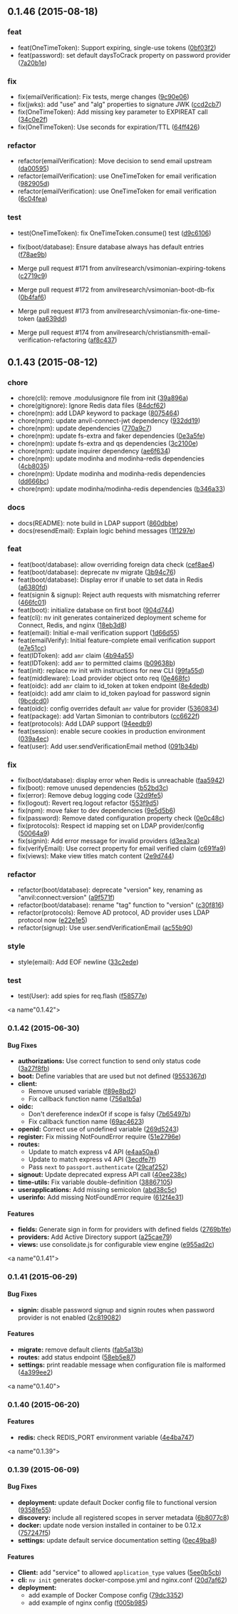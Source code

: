 <a name="0.1.46"></a>
## 0.1.46 (2015-08-18)


### feat

* feat(OneTimeToken): Support expiring, single-use tokens ([0bf03f2](https://github.com/anvilresearch/connect/commit/0bf03f2))
* feat(password): set default daysToCrack property on password provider ([7a20b1e](https://github.com/anvilresearch/connect/commit/7a20b1e))

### fix

* fix(emailVerification): Fix tests, merge changes ([9c90e06](https://github.com/anvilresearch/connect/commit/9c90e06))
* fix(jwks): add "use" and "alg" properties to signature JWK ([ccd2cb7](https://github.com/anvilresearch/connect/commit/ccd2cb7))
* fix(OneTimeToken): Add missing key parameter to EXPIREAT call ([34c0e2f](https://github.com/anvilresearch/connect/commit/34c0e2f))
* fix(OneTimeToken): Use seconds for expiration/TTL ([64ff426](https://github.com/anvilresearch/connect/commit/64ff426))

### refactor

* refactor(emailVerification): Move decision to send email upstream ([da00595](https://github.com/anvilresearch/connect/commit/da00595))
* refactor(emailVerification): use OneTimeToken for email verification ([982905d](https://github.com/anvilresearch/connect/commit/982905d))
* refactor(emailVerification): use OneTimeToken for email verification ([6c04fea](https://github.com/anvilresearch/connect/commit/6c04fea))

### test

* test(OneTimeToken): fix OneTimeToken.consume() test ([d9c6106](https://github.com/anvilresearch/connect/commit/d9c6106))

* fix(boot/database): Ensure database always has default entries ([f78ae9b](https://github.com/anvilresearch/connect/commit/f78ae9b))
* Merge pull request #171 from anvilresearch/vsimonian-expiring-tokens ([c2719c9](https://github.com/anvilresearch/connect/commit/c2719c9))
* Merge pull request #172 from anvilresearch/vsimonian-boot-db-fix ([0b4faf6](https://github.com/anvilresearch/connect/commit/0b4faf6))
* Merge pull request #173 from anvilresearch/vsimonian-fix-one-time-token ([aa639dd](https://github.com/anvilresearch/connect/commit/aa639dd))
* Merge pull request #174 from anvilresearch/christiansmith-email-verification-refactoring ([af8c437](https://github.com/anvilresearch/connect/commit/af8c437))



<a name="0.1.43"></a>
## 0.1.43 (2015-08-12)


### chore

* chore(cli): remove .modulusignore file from init ([39a896a](https://github.com/anvilresearch/connect/commit/39a896a))
* chore(gitignore): Ignore Redis data files ([84dcf62](https://github.com/anvilresearch/connect/commit/84dcf62))
* chore(npm): add LDAP keyword to package ([8075464](https://github.com/anvilresearch/connect/commit/8075464))
* chore(npm): update anvil-connect-jwt dependency ([932dd19](https://github.com/anvilresearch/connect/commit/932dd19))
* chore(npm): update dependencies ([770a9c7](https://github.com/anvilresearch/connect/commit/770a9c7))
* chore(npm): update fs-extra and faker dependencies ([0e3a5fe](https://github.com/anvilresearch/connect/commit/0e3a5fe))
* chore(npm): update fs-extra and qs dependencies ([3c2100e](https://github.com/anvilresearch/connect/commit/3c2100e))
* chore(npm): update inquirer dependency ([ae6f634](https://github.com/anvilresearch/connect/commit/ae6f634))
* chore(npm): update modinha and modinha-redis dependencies ([4cb8035](https://github.com/anvilresearch/connect/commit/4cb8035))
* chore(npm): Update modinha and modinha-redis dependencies ([dd666bc](https://github.com/anvilresearch/connect/commit/dd666bc))
* chore(npm): update modinha/modinha-redis dependencies ([b346a33](https://github.com/anvilresearch/connect/commit/b346a33))

### docs

* docs(README): note build in LDAP support ([860dbbe](https://github.com/anvilresearch/connect/commit/860dbbe))
* docs(resendEmail): Explain logic behind messages ([1f1297e](https://github.com/anvilresearch/connect/commit/1f1297e))

### feat

* feat(boot/database): allow overriding foreign data check ([cef8ae4](https://github.com/anvilresearch/connect/commit/cef8ae4))
* feat(boot/database): deprecate nv migrate ([3b94c76](https://github.com/anvilresearch/connect/commit/3b94c76))
* feat(boot/database): Display error if unable to set data in Redis ([a6380fd](https://github.com/anvilresearch/connect/commit/a6380fd))
* feat(signin & signup): Reject auth requests with mismatching referrer ([466fc01](https://github.com/anvilresearch/connect/commit/466fc01))
* feat(boot): initialize database on first boot ([904d744](https://github.com/anvilresearch/connect/commit/904d744))
* feat(cli): nv init generates containerized deployment scheme for Connect, Redis, and nginx ([18eb3d8](https://github.com/anvilresearch/connect/commit/18eb3d8))
* feat(email): Initial e-mail verification support ([1d66d55](https://github.com/anvilresearch/connect/commit/1d66d55))
* feat(emailVerify): Initial feature-complete email verification support ([e7e51cc](https://github.com/anvilresearch/connect/commit/e7e51cc))
* feat(IDToken): add `amr` claim ([4b94a55](https://github.com/anvilresearch/connect/commit/4b94a55))
* feat(IDToken): add `amr` to permitted claims ([b09638b](https://github.com/anvilresearch/connect/commit/b09638b))
* feat(init): replace nv init with instructions for new CLI ([99fa55d](https://github.com/anvilresearch/connect/commit/99fa55d))
* feat(middleware): Load provider object onto req ([0e468fc](https://github.com/anvilresearch/connect/commit/0e468fc))
* feat(oidc): add `amr` claim to id_token at token endpoint ([8e4dedb](https://github.com/anvilresearch/connect/commit/8e4dedb))
* feat(oidc): add amr claim to id_token payload for password signin ([9bcdcd0](https://github.com/anvilresearch/connect/commit/9bcdcd0))
* feat(oidc): config overrides default `amr` value for provider ([5360834](https://github.com/anvilresearch/connect/commit/5360834))
* feat(package): add Vartan Simonian to contributors ([cc6622f](https://github.com/anvilresearch/connect/commit/cc6622f))
* feat(protocols): Add LDAP support ([94eedb9](https://github.com/anvilresearch/connect/commit/94eedb9))
* feat(session): enable secure cookies in production environment ([039a4ec](https://github.com/anvilresearch/connect/commit/039a4ec))
* feat(user): Add user.sendVerificationEmail method ([091b34b](https://github.com/anvilresearch/connect/commit/091b34b))

### fix

* fix(boot/database): display error when Redis is unreachable ([faa5942](https://github.com/anvilresearch/connect/commit/faa5942))
* fix(boot): remove unused dependencies ([b52bd3c](https://github.com/anvilresearch/connect/commit/b52bd3c))
* fix(error): Remove debug logging code ([32d9fe5](https://github.com/anvilresearch/connect/commit/32d9fe5))
* fix(logout): Revert req.logout refactor ([553f9d5](https://github.com/anvilresearch/connect/commit/553f9d5))
* fix(npm): move faker to dev dependencies ([9e5d5b6](https://github.com/anvilresearch/connect/commit/9e5d5b6))
* fix(password): Remove dated configuration property check ([0e0c48c](https://github.com/anvilresearch/connect/commit/0e0c48c))
* fix(protocols): Respect id mapping set on LDAP provider/config ([50064a9](https://github.com/anvilresearch/connect/commit/50064a9))
* fix(signin): Add error message for invalid providers ([d3ea3ca](https://github.com/anvilresearch/connect/commit/d3ea3ca))
* fix(verifyEmail): Use correct property for email verified claim ([c691fa9](https://github.com/anvilresearch/connect/commit/c691fa9))
* fix(views): Make view titles match content ([2e9d744](https://github.com/anvilresearch/connect/commit/2e9d744))

### refactor

* refactor(boot/database): deprecate "version" key, renaming as "anvil:connect:version" ([a9f571f](https://github.com/anvilresearch/connect/commit/a9f571f))
* refactor(boot/database): rename "tag" function to "version" ([c30f816](https://github.com/anvilresearch/connect/commit/c30f816))
* refactor(protocols): Remove AD protocol, AD provider uses LDAP protocol now ([e22e1e5](https://github.com/anvilresearch/connect/commit/e22e1e5))
* refactor(signup): Use user.sendVerificationEmail ([ac55b90](https://github.com/anvilresearch/connect/commit/ac55b90))

### style

* style(email): Add EOF newline ([33c2ede](https://github.com/anvilresearch/connect/commit/33c2ede))

### test

* test(User): add spies for req.flash ([f58577e](https://github.com/anvilresearch/connect/commit/f58577e))




<a name"0.1.42"></a>
### 0.1.42 (2015-06-30)


#### Bug Fixes

* **authorizations:** Use correct function to send only status code ([3a27f8fb](https://github.com/anvilresearch/connect/commit/3a27f8fb))
* **boot:** Define variables that are used but not defined ([9553367d](https://github.com/anvilresearch/connect/commit/9553367d))
* **client:**
  * Remove unused variable ([f89e8bd2](https://github.com/anvilresearch/connect/commit/f89e8bd2))
  * Fix callback function name ([756a1b5a](https://github.com/anvilresearch/connect/commit/756a1b5a))
* **oidc:**
  * Don't dereference indexOf if scope is falsy ([7b65497b](https://github.com/anvilresearch/connect/commit/7b65497b))
  * Fix callback function name ([69ac4623](https://github.com/anvilresearch/connect/commit/69ac4623))
* **openid:** Correct use of undefined variable ([269d5243](https://github.com/anvilresearch/connect/commit/269d5243))
* **register:** Fix missing NotFoundError require ([51e2796e](https://github.com/anvilresearch/connect/commit/51e2796e))
* **routes:**
  * Update to match express v4 API ([e4aa50a4](https://github.com/anvilresearch/connect/commit/e4aa50a4))
  * Update to match express v4 API ([3ecdfe7f](https://github.com/anvilresearch/connect/commit/3ecdfe7f))
  * Pass `next` to `passport.authenticate` ([29caf252](https://github.com/anvilresearch/connect/commit/29caf252))
* **signout:** Update deprecated express API call ([40ee238c](https://github.com/anvilresearch/connect/commit/40ee238c))
* **time-utils:** Fix variable double-definition ([38867105](https://github.com/anvilresearch/connect/commit/38867105))
* **userapplications:** Add missing semicolon ([abd38c5c](https://github.com/anvilresearch/connect/commit/abd38c5c))
* **userinfo:** Add missing NotFoundError require ([612f4e31](https://github.com/anvilresearch/connect/commit/612f4e31))


#### Features

* **fields:** Generate sign in form for providers with defined fields ([2769b1fe](https://github.com/anvilresearch/connect/commit/2769b1fe))
* **providers:** Add Active Directory support ([a25cae79](https://github.com/anvilresearch/connect/commit/a25cae79))
* **views:** use consolidate.js for configurable view engine ([e955ad2c](https://github.com/anvilresearch/connect/commit/e955ad2c))


<a name"0.1.41"></a>
### 0.1.41 (2015-06-29)


#### Bug Fixes

* **signin:** disable password signup and signin routes when password provider is not enabled ([2c819082](https://github.com/anvilresearch/connect/commit/2c819082))


#### Features

* **migrate:** remove default clients ([fab5a13b](https://github.com/anvilresearch/connect/commit/fab5a13b))
* **routes:** add status endpoint ([58eb5e87](https://github.com/anvilresearch/connect/commit/58eb5e87))
* **settings:** print readable message when configuration file is malformed ([4a399ee2](https://github.com/anvilresearch/connect/commit/4a399ee2))


<a name"0.1.40"></a>
### 0.1.40 (2015-06-20)


#### Features

* **redis:** check REDIS_PORT environment variable ([4e4ba747](https://github.com/anvil-research/connect/commit/4e4ba747))


<a name"0.1.39"></a>
### 0.1.39 (2015-06-09)


#### Bug Fixes

* **deployment:** update default Docker config file to functional version ([9358fe55](https://github.com/anvil-research/connect/commit/9358fe55))
* **discovery:** include all registered scopes in server metadata ([6b8077c8](https://github.com/anvil-research/connect/commit/6b8077c8))
* **docker:** update node version installed in container to be 0.12.x ([757247f5](https://github.com/anvil-research/connect/commit/757247f5))
* **settings:** update default service documentation setting ([0ec49ba8](https://github.com/anvil-research/connect/commit/0ec49ba8))


#### Features

* **Client:** add "service" to allowed `application_type` values ([5ee0b5cb](https://github.com/anvil-research/connect/commit/5ee0b5cb))
* **cli:** `nv init` generates docker-compose.yml and nginx.conf ([20d7af62](https://github.com/anvil-research/connect/commit/20d7af62))
* **deployment:**
  * add example of Docker Compose config ([79dc3352](https://github.com/anvil-research/connect/commit/79dc3352))
  * add example of nginx config ([f005b985](https://github.com/anvil-research/connect/commit/f005b985))

